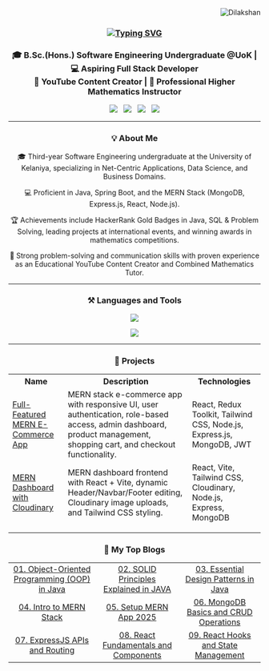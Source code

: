 <p align="right">
  <img src="https://komarev.com/ghpvc/?username=SGDilakshan&label=Profile%20views&color=0e75b6&style=flat" alt="Dilakshan" />
<!--   <a href="https://github.com/SGDilakshan?tab=followers">
    <img alt="GitHub followers" src="https://img.shields.io/github/followers/SGDilakshan?color=green&logo=github">
  </a> -->
</p>
<h3 align="center">
  <a href="https://git.io/typing-svg">
    <img src="https://readme-typing-svg.demolab.com?font=Fira+Code&weight=600&size=20&pause=1000&color=2A93F7&vCenter=true&width=435&lines=Hi%F0%9F%91%8B,+I'm+Sivanathan+Dilakshan" alt="Typing SVG" />
  </a>
</h3>

<h3 align="center"> 
  🎓 B.Sc.(Hons.) Software Engineering Undergraduate @UoK | 💻 Aspiring Full Stack Developer <br> 🎥 YouTube Content Creator | 📐 Professional Higher Mathematics Instructor
</h3>

<!-- <h4 align="center"> 📞 Contact Me </h4> -->
<p align="center">
  <a href="https://www.linkedin.com/in/sivanathandilakshan/"><img src="https://img.shields.io/badge/linkedin-%230A66C2.svg?style=for-the-badge&logo=linkedin&logoColor=white"></a> &nbsp;
  <a href="https://medium.com/@sivanathandilakshan"><img src="https://img.shields.io/badge/medium-%23000000.svg?style=for-the-badge&logo=medium&logoColor=white"></a> &nbsp;
  <a href="https://www.youtube.com/@picode-tamil"><img src="https://img.shields.io/badge/youtube-%23FF0000.svg?style=for-the-badge&logo=youtube&logoColor=white"></a> &nbsp;
  <a href="mailto:dilakshan.info@gmail.com"><img src="https://img.shields.io/badge/Gmail-D14836?style=for-the-badge&logo=gmail&logoColor=white"></a>
</p>

<hr>
<h3 align="center">💡 About Me</h3> 

<p align="center">🎓 Third-year Software Engineering undergraduate at the University of Kelaniya, specializing in Net-Centric Applications, Data Science, and Business Domains.</p>
<p align="center">💻 Proficient in Java, Spring Boot, and the MERN Stack (MongoDB, Express.js, React, Node.js).</p>
<p align="center">🏆 Achievements include HackerRank Gold Badges in Java, SQL & Problem Solving, leading projects at international events, and winning awards in mathematics competitions.</p>
<p align="center">🌟 Strong problem-solving and communication skills with proven experience as an Educational YouTube Content Creator and Combined Mathematics Tutor.</p>

<hr>
<h3 align="center">⚒ Languages and Tools</h3>

<p align="center">
  <img src="https://skillicons.dev/icons?i=java,python,js,react,spring,nodejs,html,css,tailwind,express,c,php" />
</p>
<p align="center">
  <img src="https://skillicons.dev/icons?i=mysql,mongodb,github,git,vscode,idea,postman,figma" />
</p>

<hr>
<h3 align="center">🚀 Projects</h3>

<table align="center">
  <thead>
    <tr>
      <th>Name</th>
      <th>Description</th>
      <th>Technologies</th>
    </tr>
<tr>
  <td><a href="https://github.com/SGDilakshan/mern-ecommerce" target="_blank">Full-Featured MERN E-Commerce App</a></td>
  <td>MERN stack e-commerce app with responsive UI, user authentication, role-based access, admin dashboard, product management, shopping cart, and checkout functionality.</td>
  <td>React, Redux Toolkit, Tailwind CSS, Node.js, Express.js, MongoDB, JWT</td>
</tr>
<tr>
  <td><a href="https://github.com/SGDilakshan/mern-dashboard-cloudinary" target="_blank">MERN Dashboard with Cloudinary</a></td>
  <td>MERN dashboard frontend with React + Vite, dynamic Header/Navbar/Footer editing, Cloudinary image uploads, and Tailwind CSS styling.</td>
  <td>React, Vite, Tailwind CSS, Cloudinary, Node.js, Express, MongoDB</td>
</tr>
  </thead>
  <tbody>
  </tbody>
</table>

<hr>
<h3 align="center">📝 My Top Blogs</h3>

<table align="center">
  <tbody>
    <tr>
      <td align="center"><a href="https://medium.com/@sivanathandilakshan/mastering-object-oriented-programming-oop-in-java-78154eeebd2d">01. Object-Oriented Programming (OOP) in Java</a></td>
      <td align="center"><a href="https://medium.com/@sivanathandilakshan/solid-principles-explained-in-java-a5c0898f78a1">02. SOLID Principles Explained in JAVA</a></td>
      <td align="center"><a href="https://medium.com/@sivanathandilakshan/essential-design-patterns-in-java-ab5daa42a325">03. Essential Design Patterns in Java</a></td>
    </tr>
    <tr>
      <td align="center"><a href="https://medium.com/@sivanathandilakshan/intro-to-mern-stack-34c2b9d9d990">04. Intro to MERN Stack</a></td>
      <td align="center"><a href="https://medium.com/@sivanathandilakshan/setup-mern-app-2025-713ce18f6d50">05. Setup MERN App 2025</a></td>
      <td align="center"><a href="https://medium.com/@sivanathandilakshan/%EF%B8%8F-mongodb-basics-and-crud-operations-deb846008f04">06. MongoDB Basics and CRUD Operations</a></td>
    </tr>
    <tr>
      <td align="center"><a href="https://medium.com/@sivanathandilakshan/express-js-apis-and-routing-cfaacdd4a79e">07. ExpressJS APIs and Routing</a></td>
      <td align="center"><a href="https://medium.com/@sivanathandilakshan/react-fundamentals-and-components-555235685412">08. React Fundamentals and Components</a></td>
      <td align="center"><a href="https://medium.com/@sivanathandilakshan/%EF%B8%8Freact-hooks-state-management-803e471d5a9b">09. React Hooks and State Management</a></td>
    </tr>
  </tbody>
</table>

</div>
